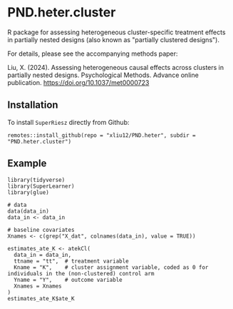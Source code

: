# PND.heter.cluster
R package for assessing heterogeneous cluster-specific treatment effects in partially nested designs (also known as "partially clustered designs"). 

For details, please see the accompanying methods paper:

Liu, X. (2024). Assessing heterogeneous causal effects across clusters in partially nested designs. Psychological Methods. Advance online publication. https://doi.org/10.1037/met0000723

## Installation
To install `SuperRiesz` directly from Github:
```
remotes::install_github(repo = "xliu12/PND.heter", subdir = "PND.heter.cluster")
```

## Example

```
library(tidyverse)
library(SuperLearner)
library(glue)

# data
data(data_in)
data_in <- data_in

# baseline covariates
Xnames <- c(grep("X_dat", colnames(data_in), value = TRUE))

estimates_ate_K <- atekCl(
  data_in = data_in,
  ttname = "tt",  # treatment variable
  Kname = "K",    # cluster assignment variable, coded as 0 for individuals in the (non-clustered) control arm
  Yname = "Y",    # outcome variable
  Xnames = Xnames
)
estimates_ate_K$ate_K

```
